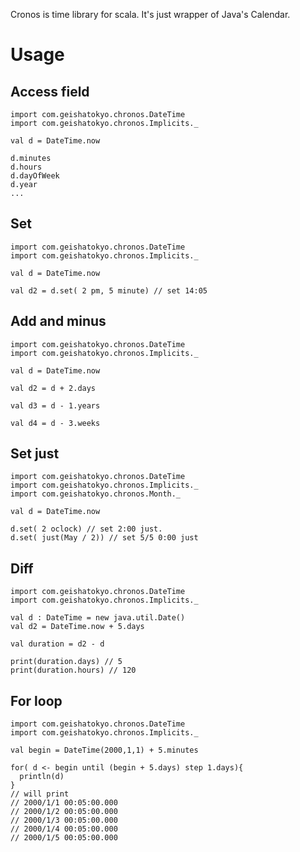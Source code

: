 Cronos is time library for scala.
It's just wrapper of Java's Calendar.



# Usage

## Access field


    import com.geishatokyo.chronos.DateTime
    import com.geishatokyo.chronos.Implicits._ 
    
    val d = DateTime.now
    
    d.minutes
    d.hours
    d.dayOfWeek
    d.year
    ...

## Set

    import com.geishatokyo.chronos.DateTime
    import com.geishatokyo.chronos.Implicits._ 
    
    val d = DateTime.now
    
    val d2 = d.set( 2 pm, 5 minute) // set 14:05
    

## Add and minus

    import com.geishatokyo.chronos.DateTime
    import com.geishatokyo.chronos.Implicits._ 
    
    val d = DateTime.now
    
    val d2 = d + 2.days 
    
    val d3 = d - 1.years
    
    val d4 = d - 3.weeks
    
## Set just

    import com.geishatokyo.chronos.DateTime
    import com.geishatokyo.chronos.Implicits._ 
    import com.geishatokyo.chronos.Month._ 
    
    val d = DateTime.now
    
    d.set( 2 oclock) // set 2:00 just.
    d.set( just(May / 2)) // set 5/5 0:00 just
    
## Diff

  
    import com.geishatokyo.chronos.DateTime
    import com.geishatokyo.chronos.Implicits._ 
    
    val d : DateTime = new java.util.Date()
    val d2 = DateTime.now + 5.days
    
    val duration = d2 - d
    
    print(duration.days) // 5
    print(duration.hours) // 120
    
## For loop

    import com.geishatokyo.chronos.DateTime
    import com.geishatokyo.chronos.Implicits._ 
    
    val begin = DateTime(2000,1,1) + 5.minutes
    
    for( d <- begin until (begin + 5.days) step 1.days){
      println(d)
    }
    // will print
    // 2000/1/1 00:05:00.000
    // 2000/1/2 00:05:00.000
    // 2000/1/3 00:05:00.000
    // 2000/1/4 00:05:00.000
    // 2000/1/5 00:05:00.000
    
